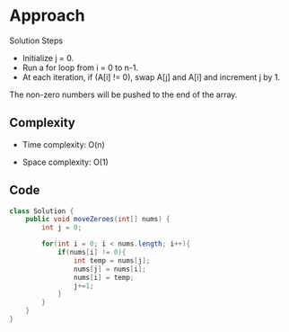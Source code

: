 # Approach
<!-- Describe your approach to solving the problem. -->
Solution Steps

- Initialize j = 0.
- Run a for loop from i = 0 to n-1.
- At each iteration, if (A[i] != 0), swap A[j] and A[i] and increment j by 1.

The non-zero numbers will be pushed to the end of the array.

## Complexity

- Time complexity: O(n)
<!-- Add your time complexity here, e.g. $$O(n)$$ -->

- Space complexity: O(1)
<!-- Add your space complexity here, e.g. $$O(n)$$ -->

## Code

```java
class Solution {
    public void moveZeroes(int[] nums) {
        int j = 0;

        for(int i = 0; i < nums.length; i++){
            if(nums[i] != 0){
                int temp = nums[j];
                nums[j] = nums[i];
                nums[i] = temp;
                j+=1;
            }
        }
    }
}
```
